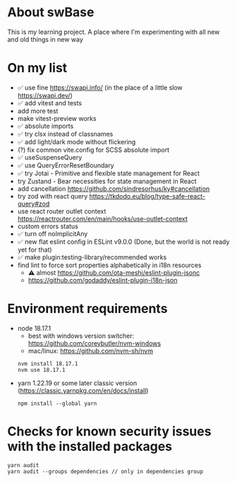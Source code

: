 # About swBase

This is my learning project.
A place where I'm experimenting with all new and old things in new way

# On my list
- ✅ use fine https://swapi.info/ (in the place of a little slow https://swapi.dev/)
- ✅ add vitest and tests
- add more test
- make vitest-preview works
- ✅ absolute imports
- ✅ try clsx instead of classnames
- ✅ add light/dark mode without flickering
- (?) fix common vite.config for SCSS absolute import
- ✅ useSuspenseQuery
- ✅ use QueryErrorResetBoundary
- ✅ try Jotai - Primitive and flexible state management for React
- try Zustand - Bear necessities for state management in React
- add cancellation https://github.com/sindresorhus/ky#cancellation
- try zod with react query https://tkdodo.eu/blog/type-safe-react-query#zod
- use react router outlet context https://reactrouter.com/en/main/hooks/use-outlet-context
- custom errors status
- ✅ turn off noImplicitAny
- ✅ new flat eslint config in ESLint v9.0.0 (Done, but the world is not ready yet for that)
- ✅ make plugin:testing-library/recommended works
- find lint to force sort properties alphabetically in i18n resources
  - ⚠️ almost https://github.com/ota-meshi/eslint-plugin-jsonc
  - https://github.com/godaddy/eslint-plugin-i18n-json

# Environment requirements

- node 18.17.1
  - best with windows version switcher: https://github.com/coreybutler/nvm-windows
  - mac/linux: https://github.com/nvm-sh/nvm
  ```
  nvm install 18.17.1
  nvm use 18.17.1
  ```
- yarn 1.22.19 or some later classic version (https://classic.yarnpkg.com/en/docs/install)
  ```
  npm install --global yarn
  ```

# Checks for known security issues with the installed packages

```
yarn audit
yarn audit --groups dependencies // only in dependencies group
```
